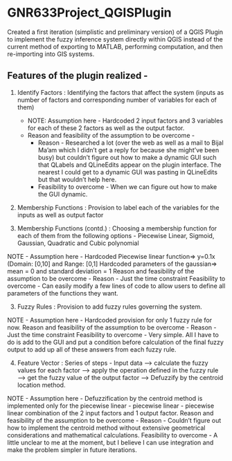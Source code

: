 # GNR633Project_QGISPlugin

Created a first iteration (simplistic and preliminary version) of a QGIS Plugin to implement the fuzzy inference system directly within QGIS instead of the current method of exporting to MATLAB, performing computation, and then re-importing into GIS systems.


## Features of the plugin realized - 

1. Identify Factors : Identifying the factors that affect the system (inputs as number of factors and corresponding number of variables for each of them)
   - NOTE: Assumption here - 
      Hardcoded 2 input factors and 3 variables for each of these 2 factors as well as the output factor.
   - Reason and feasibility of the assumption to be overcome -
     - Reason - Researched a lot (over the web as well as a mail to Bijal Ma’am which I didn’t get a reply for because she might’ve been busy) but couldn’t figure                          out how to make a dynamic GUI such that QLabels and QLineEdits appear on the plugin interface. The nearest I could get to a dynamic GUI was pasting                          in QLineEdits but that wouldn’t help here.
     - Feasibility to overcome - When we can figure out how to make the GUI dynamic.
 2. Membership Functions : Provision to label each of the variables for the inputs as well as output factor 


2. Membership Functions (contd.) : Choosing a membership function for each of them from the following options - Piecewise Linear, Sigmoid, Gaussian, Quadratic and Cubic polynomial

NOTE - Assumption here - 
Hardcoded Piecewise linear function=> y=0.1x (Domain: [0,10] and Range: [0,1]
Hardcoded parameters of the gaussian=> mean = 0  and standard deviation = 1
Reason and feasibility of the assumption to be overcome -
Reason - Just the time constraint
Feasibility to overcome - Can easily modify a few lines of code to allow users to define all parameters of the functions they want.


3. Fuzzy Rules : Provision to add fuzzy rules governing the system.


NOTE - Assumption here - 
Hardcoded provision for only 1 fuzzy rule for now.
Reason and feasibility of the assumption to be overcome -
Reason - Just the time constraint
Feasibility to overcome - Very simple. All I have to do is add to the GUI and put a condition before calculation of the final fuzzy output to add up all of these answers from each fuzzy rule.




4. Feature Vector : Series of steps - Input data —-> calculate the fuzzy values for each factor —-> apply the operation defined in the fuzzy rule —-> get the fuzzy value of the 
output factor —-> Defuzzify by the centroid location method.


NOTE - Assumption here - 
Defuzzification by the centroid method is implemented only for the piecewise linear - piecewise linear - piecewise linear combination of the 2 input factors and 1 output factor. 
Reason and feasibility of the assumption to be overcome -
Reason - Couldn’t figure out how to implement the centroid method without extensive geometrical considerations and mathematical calculations. 
Feasibility to overcome - A little unclear to me at the moment, but I believe I can use integration and make the problem simpler in future iterations.

